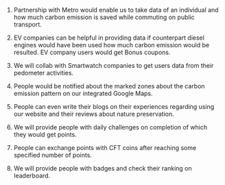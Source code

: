 1. Partnership with Metro would enable us to take data of an individual and how much carbon emission is saved while commuting on public transport.

2. EV companies can be helpful in providing data if counterpart  diesel engines would have been used how much carbon emission would be resulted. EV company users would get Bonus coupons.

3. We will collab with Smartwatch companies to get users data from their pedometer activities.

4. People would be notified about the marked zones about the carbon emission pattern on our integrated Google Maps.

5. People can even write their blogs on their experiences regarding using our website and their reviews about nature preservation.

6. We will provide people with daily challenges on completion of which they would get points.

7. People can exchange points with CFT coins after reaching some specified number of points.

8. We will provide people with badges and check their ranking on leaderboard.
